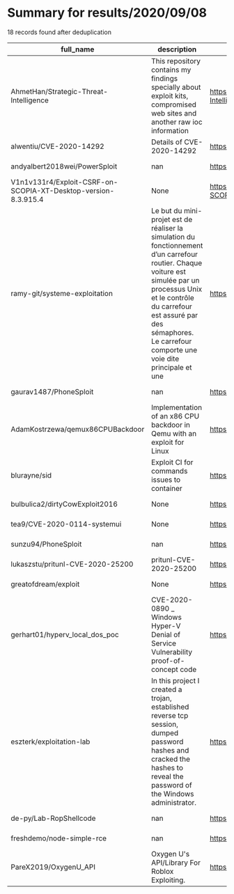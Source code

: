 
# Summary for results/2020/09/08
    
18 records found after deduplication

| full_name | description | html_url | matched_list | matched_count | pushed_at | size | stargazers_count | language | forks_count |
|----------------------------------------------------------------|-----------------------------------------------------------------------------------------------------------------------------------------------------------------------------------------------------------------------------------------------------------------|-----------------------------------------------------------------------------------|----------------------------------|-----------------|---------------------------|--------|--------------------|------------|---------------|
| AhmetHan/Strategic-Threat-Intelligence | This repository contains my findings specially about exploit kits, compromised web sites and another raw ioc information | https://github.com/AhmetHan/Strategic-Threat-Intelligence | ['exploit'] | 1 | 2020-09-08 10:49:50+00:00 | 23 | 3 | | 1 |
| alwentiu/CVE-2020-14292 | Details of CVE-2020-14292 | https://github.com/alwentiu/CVE-2020-14292 | ['cve-2'] | 1 | 2020-09-08 02:13:04+00:00 | 4 | 0 | | 0 |
| andyalbert2018wei/PowerSploit | nan | https://github.com/andyalbert2018wei/PowerSploit | ['sploit'] | 1 | 2020-09-08 15:28:24+00:00 | 8489 | 0 | PowerShell | 0 |
| V1n1v131r4/Exploit-CSRF-on-SCOPIA-XT-Desktop-version-8.3.915.4 | None | https://github.com/V1n1v131r4/Exploit-CSRF-on-SCOPIA-XT-Desktop-version-8.3.915.4 | ['exploit'] | 1 | 2020-09-08 14:40:00+00:00 | 9 | 0 | | 0 |
| ramy-git/systeme-exploitation | Le but du mini-projet est de réaliser la simulation du fonctionnement d’un carrefour routier. Chaque voiture est simulée par un processus Unix et le contrôle du carrefour est assuré par des sémaphores. Le carrefour comporte une voie dite principale et une | https://github.com/ramy-git/systeme-exploitation | ['exploit'] | 1 | 2020-09-08 13:10:07+00:00 | 365 | 0 | C | 0 |
| gaurav1487/PhoneSploit | nan | https://github.com/gaurav1487/PhoneSploit | ['sploit'] | 1 | 2020-09-08 12:05:20+00:00 | 1 | 1 | | 0 |
| AdamKostrzewa/qemux86CPUBackdoor | Implementation of an x86 CPU backdoor in Qemu with an exploit for Linux | https://github.com/AdamKostrzewa/qemux86CPUBackdoor | ['exploit'] | 1 | 2020-09-08 10:18:07+00:00 | 847 | 1 | C | 0 |
| blurayne/sid | Exploit CI for commands issues to container | https://github.com/blurayne/sid | ['exploit'] | 1 | 2020-09-08 08:23:09+00:00 | 5 | 0 | Shell | 0 |
| bulbulica2/dirtyCowExploit2016 | None | https://github.com/bulbulica2/dirtyCowExploit2016 | ['exploit'] | 1 | 2020-09-08 07:34:51+00:00 | 20 | 0 | C | 0 |
| tea9/CVE-2020-0114-systemui | None | https://github.com/tea9/CVE-2020-0114-systemui | ['cve-2'] | 1 | 2020-09-08 06:09:54+00:00 | 133 | 5 | Java | 4 |
| sunzu94/PhoneSploit | nan | https://github.com/sunzu94/PhoneSploit | ['sploit'] | 1 | 2020-09-08 00:31:35+00:00 | 9793 | 0 | Python | 0 |
| lukaszstu/pritunl-CVE-2020-25200 | pritunl-CVE-2020-25200 | https://github.com/lukaszstu/pritunl-CVE-2020-25200 | ['cve-2'] | 1 | 2020-09-08 05:48:48+00:00 | 6 | 3 | | 1 |
| greatofdream/exploit | None | https://github.com/greatofdream/exploit | ['exploit'] | 1 | 2020-09-08 14:18:13+00:00 | 5 | 0 | Python | 0 |
| gerhart01/hyperv_local_dos_poc | CVE-2020-0890 _ Windows Hyper-V Denial of Service Vulnerability proof-of-concept code | https://github.com/gerhart01/hyperv_local_dos_poc | ['cve poc', 'vulnerability poc'] | 2 | 2020-09-08 20:01:05+00:00 | 48 | 30 | C | 7 |
| eszterk/exploitation-lab | In this project I created a trojan, established reverse tcp session, dumped password hashes and cracked the hashes to reveal the password of the Windows administrator. | https://github.com/eszterk/exploitation-lab | ['exploit'] | 1 | 2020-09-08 21:12:20+00:00 | 7381 | 0 | | 0 |
| de-py/Lab-RopShellcode | nan | https://github.com/de-py/Lab-RopShellcode | ['shellcode'] | 1 | 2020-09-08 22:57:11+00:00 | 180 | 0 | Python | 0 |
| freshdemo/node-simple-rce | nan | https://github.com/freshdemo/node-simple-rce | ['rce'] | 1 | 2020-09-08 20:21:16+00:00 | 1 | 0 | Dockerfile | 0 |
| PareX2019/OxygenU_API | Oxygen U's API/Library For Roblox Exploiting. | https://github.com/PareX2019/OxygenU_API | ['exploit'] | 1 | 2020-09-08 19:14:14+00:00 | 5 | 1 | C# | 2 |
